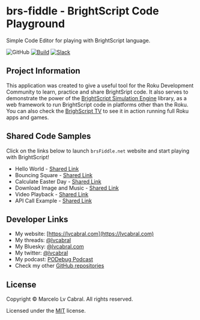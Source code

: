 # brs-fiddle - BrightScript Code Playground

Simple Code Editor for playing with BrightScript language.

![GitHub](https://img.shields.io/github/license/lvcabral/brs-engine)
[![Build](https://github.com/lvcabral/brs-fiddle/actions/workflows/build.yml/badge.svg)](https://github.com/lvcabral/brs-fiddle/actions/workflows/build.yml)
[![Slack](https://img.shields.io/badge/Slack-RokuCommunity-4A154B?logo=slack)](https://join.slack.com/t/rokudevelopers/shared_invite/zt-4vw7rg6v-NH46oY7hTktpRIBM_zGvwA)

## Project Information

This application was created to give a useful tool for the Roku Development Community to learn, practice and share BrightSript code. It also serves to demonstrate the power of the [BrightScript Simulation Engine](https://github.com/lvcabral/brs-engine) library, as a web framework to run BrightScript code in platforms other than the Roku. You can also check the [BrighScript TV](https://lvcabral.com/brs) to see it in action running full Roku apps and games.

## Shared Code Samples

Click on the links below to launch `brsFiddle.net` website and start playing with BrightScript!

- Hello World - [Shared Link](https://brsfiddle.net?code=XQAAAALoAQAAAAAAAABJKoMFQkqVI3uU9GwRbyvC8VZIwGr1xxcorn5mLVHBqbYBRZrnQferacFYVXf-MZOo4bT-y0hoecSHWTc3N59pXIhyNOvVsKzC_7nNE-DmSnxEBbk1E9Awl3-ZNlgnG48X9F8HBwgnkZ5Q5UvrozNvOQxdXAMzfFlJdvB3MBxtd3TbLGtyGLYduwviICLK0N7GkhsZnJJssoQhajWMnVLYVvpNHT5OkWVu-_PxpfWxJ-ey-77iAeh-ooC6L7bGzHAMwljI63U5zcarI3AVXB9TQnsj5fbZT8oMiiEtsapDMcoOcqQF84fecgHc7GqK0y7gCFqIovRz9N03KJRXYM6_NY_BT8qbidI7UG7XdQJIEC24vOXkufqid_zZ6G9saWSnjNBW_hw_WQ)
- Bouncing Square - [Shared Link](https://brsfiddle.net?code=XQAAAAJLCgAAAAAAAABJKobnoc8U-fMC7Yn0OmySA8M8XeYQjA-xlBhDmgkQqkyZorrnH8Z2n9OanRbQbS6T-zM3qPN3QH8Fzgr6UPhr5Cbo3rvloawPAr6qehd0XS8TPatky3-TLgFN_hIhDiNkxNg8livrXExKPdBlI1StdF_-qAzOZT6wC1xPKIJj2Sq8hKcRoNJYYH0Bc7y3vXJ1DTvcu9rAqps0k11Aj4tW_J_zSAHhhHD-zHJJTz1lYapWSGrBQHbhn5SMHQViWFzHfVMyo1Pxz8LUAjiUUHgtkOGpX14MRpCMTM85PbPhb8-KbGtaD4y6zaZgy7Q4zS8vtTxZ9QGHO1gsyGNWb01plO7Lk61lg9c6jOrKT4lJtn7mQme28XpLj5TQrGUbXGdw5lKu7TamErtcuypOxuBSMXVi9i_Ti874POAyL47IK7O5ZaBhBO1p5L2A6iQr6j1qzdmfd8N_9ZumCfxhd9XPg69t8sihYQVvI2vORW5vW_vxKQaDPlkjPyTdQtA903T2ZDiyKVXPpfElWsIntZqXdfg9aY0iXeyCV89LXf69WTkge8D4_dOPH8-ia5myHAXNyxi54k9qKwnkgpCDXTpTRdWB8AO_HuDn6AG5mddseP0uuDjZjbcYpwJRBBC5KJ4ocj8rH_bi5ZLCzRa9ryVdyrHwrDOpdwPRiUWsT7Cr9VEUuSPRctUp1amgHbIJKhLTTohiq3TvRAlItkP98bQhC5M_yTMnIyVjZsLrQWb5Q9MAa2VdwByE-pf4b3OF-SeGw5j-K7TOebCGz0yRNnF6zMHgUMPVYhRi9zNU5Mw_avQ0dCXMxtv9oU2_uKzkB0RCOMM6qJGSnTa4a6B0w8D_LbgLUNdbjVlAZCLpOPBl2DhR4VsV0R2zWlA5jqamY7wSeZb-CSsOdRJv30dXmt3bOKc__nYH8rYRcMlAZb4sT4aesdDh5Yx5bsWEGBjWV2Ojp34muGPJbVlkbhWOw0p0aip4dJ-jL9HfaO8zG_blhNCMsANapZ0VonnO1JaDR7cxeQeUDDpcskFPIu2DlIhLzQnGVFRRXUvU8UK97RQ0np_NQ8SUjcAoiMUNlA0HKjK3d06BKaALQwDwPGpCa1I2CksgPBrCt9f1H7csg_qmE-Bx79R0rehOLmorl_iiROXh0riaYyQlXnGwRR8K9lZJ-NU5iq6zaol5GjfdB5JRhWmzqVWFlOw9cvgI9KcWoCD5j5R1zINYsJVeMdQwLYc-LdEBfziGqS6HAyB-2fZoN_8u9gPwdI-kaKx8SCMHyiPOIhX1xk6DlY85qrLxL0LQJKf--0bS)
- Calculate Easter Day - [Shared Link](https://brsfiddle.net?code=XQAAAAL2AwAAAAAAAABJKoUDU-eVDQnCIwGjL4bXrsOaRoDR7xUg7l7ATcAP2V7HvXEvU9p3zuMqYelSIckyYmoqSzPiR_yIJT_knVClROMTQ8ImmKudAnIwKv8WYKGGonwzgVUmLT0867k3otq0ZPQoV5mwSO1oRHzkHjvNCtuBfDH5wrogZOua4KltHWcJnxjl0B9yg82onvoaeBER6jlz1JgQoTBNQl7ZhTg01AoX450nozCe3nyd0BBXDG2it0PHgOg1UILanj2fdpsXuTi8BM14Vj9mmKhiaSk614HkwdEuWIhooOB_d9wRox3XJg21lF7OXupqgZBzZh3hAQa8MUqzSmpVX4dWe9FHkscztF0jbIc7gwmoUyOubjzcRA_3rZuM1AkQr4W4PMq_J63oF4el0DxVbFEbXK5h8stU078VCa_b9Ydi0OMsUY5I_o74zSN9SPD2pmojZTs6Fyh8Eo1vSsd3F_abdPvrOnxkKH1yCt59zo5zpVN144ihVYtaVE8MTZQc66is7A0GXfCNt7Ud592YNxSujFrQST2srrBxR6psz9xPdYhQBQd_ZzkK1J7ctVqHzfBM2tQNkn1Gp2-zBlaLjo1dlJ9Hj3zpcGK6N1VcUF7ptImWf0n2QvcTvo45Ml04CLN7WyNnyMPMBZkIEJAb3dyFwMVQNssvtncDGuAtsf2yxt4O9tjbAehdO-KOw9NXPKXiGQ1mUS7_PoudiVgThfqSrk20LX2fpdJ0Bc3QmeEhWzzOqrcri_-4fOLE)
- Download Image and Music - [Shared Link](https://brsfiddle.net?code=XQAAAAKGCQAAAAAAAABJKoqngm5uKnfSsjl5UQrXmxd6cpL9ibQbDIH2ngkfAM04Aw7W933zvEnJjH04xwGX5MzE4NPnXXJ4R-S0N0Pke0auWD5rKMnq-kCEGc1xzCrQHpBvNufX5RuAZ-XVJ0pCFrcQxv8HOPL4K1KofrJuuuk1NQ3ov0LN9cGj2CQ2T0-RY8gMJK4JG1Gfe53uG3inR2SHLm6rU3entipqNEhWfFixB9H4C40LJgKeeibFjm4RBrYtZ8iomgkVuhpIyYxX2ag4YZvaUBpBFtyy6e6CLiVQmaCSNV0IqKdUci872aZls0WTpvIbX1KSDOCHpW4kDrF0yytMMR7yGnHEKFWsX8ddDwEhYKyRMtwOtYICzyFJ7BCe2jEd4FyaXuYsJ8HUfVrTx2Zul1hB-ejYRSpnoYabZkPVMTbS5gi2tzwSNEDuYLWXsMqq_ZIDiGQiejHWb3X6LOzv39qn-sEtvlhGv7N-fFb_hKp6AzPPdVxQqaCgRoTB-UmdfDSFckPmK8EEVrD9PjrfGx1CMGQm2AzD9hzzzaIMlDnRVHBe5xj2BSNeElVwEVhJ8l5n0qgElmUk8YPi0EjhF-00cGHVWs9Z2jaMZnbObeWb5oZMTQ2OXHGn08y91OG1-rpFsROc1VJe7XG6U95M7TZUwrWRdHK2XSNAVvFKtjLncLlQVZv_twvPzh0ODt0waxhFzc9W_uIJgK2ydXT_0vckVVmzbj1jIFAxCLvp4PbksrZDLoE3He9dQgqmJ7VlnuXVsmFbf4VL9WzKt52AY9B5jlXUlT6b33BfRnSVAcU7APCWih38ivLAPzxkSozpv-RKi2U7UVQsYJHIJm8-si4KeJ5GMSoOuF3Yagg5ZNUwf-sHevTyI3LGh1_hKJRhBHY2lZeRHKr0N-hTWQbXTSFbPY-Nf0kTrykdBNAX7OlmPrdfEMyah2IvNykyMrtQdCcD2DmyPIn5yFkTtYboDvTQPAOaXEoZdF6PzUMixyV_hu0VsuKKQvrxsrVeKtMxx2wDbmHMNWbNXNm5Rg4Avywq8g5bBr2rG86BPkA6bx2B_9m1GUcD1ovzxTaUpwu6p5WTOtnSvbg8sLV6TJfXqRgIm4evVFEv3Sh2zMx2hIKk0hXALe1z6Xn4_LbGyGKyxOeJtfSK12QF56KN-NsUQSMhIv2ucIrJYcYtE-MR8gH0ipvEfuyInRySWEhlsesN_27c__C4yiY)
- Video Playback - [Shared Link](https://brsfiddle.net?code=XQAAAAKMCwAAAAAAAABJKoqngm5uKnfSsjl5UQrxThRucpL9ibQbDIH2ngkfAM04Aw7W933zvEnJjH0_TcYKuAb8pP4_pFUty4bsZ2ZGN6blI4HbCWU1o8kGuMYqVThNrDhiPIDtBh5rXeosnLR79JxTFgkSi4riS7OV1YxU2DSgn9ndUJMQTbe46AIqdpF3LfZnmkXgW4yR9Jd28iMajr1P6G7zSPRt0-hAg4owerHW0KUB0f10IyD_I-zwLEyjuVVjh5VYgE7r9pLU8r845lZ9-hnD0BibKqo7Fei_J_KCRVxMpeDmF-E3ZZdEgPjW5-rLUDn3dv0XDH6rKIuYdnx075Y4XefhFNACmnKFxvoi4mAIwczMbed3zSRLGWW7IqggC8HJ1rH_MDVp4gk_58cB_Bea5Wx6wFgZzrPmk5H8rO-dVkgpnJL7bevIMmyuCUlrrE_HLB2oopUMdnPggp3_s7xnoby6w6CJ4-gjkZYU-bDWC2pRztEk_DbISFmsy_OG_Pd8tTQrRBJGhZtSe2BsSziJ_9mePKvHH_yIjPeQjnR9tijZ6Q_ryDR8RVpuEFZRGJ6z6_kk_vZnFmYidHHBV_Oy_GmhQOpTRKe2htjfyN-pBZJw7Tu3VcTYmOILWPgJUpAbB8MkDj-c2BbWDogdsAgpZdSt_I40tpHDbvRp-vklV69_IUDIx5fquD1el8qPoDtUHblJZGKLHRvASj7lYTC4qGI-mg_IZpReBXMBLvd5VVHViQp-r7T4Y8W8pi7zZ7aqNci8ZXCXqLPyBLFwtEf-0ZICdAgmNjjFztjW217pOUEA4XIXRulcatttsH0VqMDB3y2tQv-pyVbXmSfpb_mgqG7HjfgfmYu4H0aV-Ifp3pwIz1tfk2nEHI90_rh081-lSZWTVT_kOznTwkAvjlLK8i4KzH-GS7jdlkhUW81Hz1ln6sy78NHI_MeqdnJqFzOpy24DX1qUaSyrThOd8_mvSRVcaQNFDJ1KgWimc-oZpD6MJQ1fbYFli9WHdpPhD7lI6OPlAP4dSfwf_sGLe9JHkjrrhCeXNI7dAF34raawlqZwAP2UXY0DQAJev-U2wJXHedkarK7KcLMmlYVFNOIE_bDQ-F0gJmifV7DR64js9WAQTI0NKnN7KP0v86lEF6ZoGxHlqy6bP_0NSmiNEi04UL5b7DKWRTjm2O7HlfKt-3E5AVn40noALDF_JvnykLL2l8BsYOHiQHZeh_p6sWvFLVqqK0JP7n21n6LUDa-lX6Jbjkv1A9XlXhfT2RZCeBrJW-c_d_QkRfqnlP3PKYazNGevfg3dfJHJczSET4jl3gVXXiJY__fIHPo)
- API Call Example - [Shared Link](https://brsfiddle.net?code=XQAAAAKaDwAAAAAAAABJKoJnEhkACX8vDCmMt60KGGoNIX-9BnquVKbSjLc-L1DvpNbgtZS5eIQeJPrqKnZHKcPFPi-V2EYk0SJU-YlSJSWfr4hWs6qlQyn7uHA6iUTUopF3eDWTAHOhq0rKGfghXKHkc5aE2EhK_2wKGUprB5Y2dVgdJCc9PeacM021sytujkTuIIcrXJ6jFbnDu-wT-hR1MFYpSpbn8SiLlQ4IEaPch5rHXjd1YgwluF87--5cGQBgwMWjxZoc7Iyds5DoMRoIQbsiLYJBPERnExhKgpJrWSKcH_BtiBmFwA0oagupDSR1LeT83KMEGXFLiXpgd8QOcUh3L8KCNeei6PVRyaskp-FxXHZaBoaySTrKQo_cEwWpJ2-108EM38JYrgRRA_4Mn_Qyj-6-eGp1Nj3LVUVt_EeOJGi-cRiFx5nIIJfIclVqTL9C9Nuih-AMwR2ob2YQXxm7k2JsXQXuYdJLZKWLeIsMd3h0BolciLvAOn2OdnKM90fRtTQ110KATp1-Shf5Rn-HyOKr_HlaNp7OV3M9Ck-U0DE5dxDspTVmFdJSQJRNlaaZObo55BCjMm1hn831sPoH0jozMs1X2TyuSXnXs2zsUDhjERmRgaK9_wZR6yXreJ34XEFuvebjqyf6Fa0Ddk4uUQNJcij9VAXUhiTKKvdV0SLGnz4k_U5WNfEq5h0NGj38U7r2t_HPKFTULiOfsij9symsKNX0bILzoeuli9B0TqobKCT2g8wFQzDodtCYpKWGTr1EDOrFnVHA__jyZA98vB1VU0j_YJsDC7lNOslovfRCbmZ40wQ7dKoBtR3DaqWo5w6CVdGmsZHlBvE2C7mCznY6G2U5PwXX6aUSjvrrEpYmjcVd83UiptsJWcdtFTw_-Qr1qIcwSi0hC396b-rCWqsuCx12Znp1qA6F9GgDxYNuIutSP6sF0ptZ3Ruq12ulH-YDp0fw0Mc01YLtknHV-PPjjE1lLTyCkVxsgU5CfHLGgqAjDBoIv57t2KQex5idlemNuQ8VjFMBCCxMUeylyEuj-FZfiYX-bn1SBNPVXo50oMHoNwd4R-ikX4nSGk8sypT-MWbxcSc4PM0kJJ6-ERdTtu-Ip7Or4jmVGvLIEe8Lg-6BV0HwB2yrX2LY-o_Ns4abDHekFZCaJ4qhF-k5jsu9ltfnlaTeKOhOyhvk6shNsrLhLeWHRDB9CYneXM8S_9_8lj8ZSAThsFHbMy91tZfWo9_dVMzsZiM7xsuHEyavMQv9GvFIfEvQy0SyeTbPs-3AhQG5U_l3VvdNIyZzN3L6ApiQiV4XZgKR3jqXTYnonVBCmGNiaGJ5-9gtWQ2QaJs8MuGnYAV_pmoWugQpTtGpSPXG2rH9lvC9-GSW7RGWTAflasxAF2AU8PPRVCv2YyozaA5RizbUYpyZ9VrzehvIGBmznwwxhMLaFfiwFCLKmPle17OKhHdS1Sqzk6ya-OqbArBlkCooifrh7B0plHulf1TdZXWM7Xi5zhAskKoWZC4T6dDcO4aYFClxfOqzbldV84kunYEKxs1geTvYl1ei27N85RoX5h5besxzNGuVTRRHAXIfIEac7SHGx3hHx-gXDJc3zE_j3-L91cJVzdTdnhTCLYSqLTSalGa5ktY4H7ML57x_FhD2xMkQWaFUjl0fEaPX3m2N7QeErxFDzyxlC2yjZLCmTwsdz-I1OtRibKhZ8scjkadZD--C7bNHMXSr2t_J__dxH27Xe4JnK9lsZRa93YnGcCe3R23ICyRXvF0PGCkCBjvm4uZQsJvZzq7VQQ04FjaNcgAKanfFMIXFJSnrzimBdOWPIebb-7o727HHX6VzGE3vYpvM-Sx2nTKVySaDzev8u9x7hP_zLtDG)

## Developer Links

- My website: [https://lvcabral.com](https://lvcabral.com)
- My threads: [@lvcabral](https://www.threads.net/@lvcabral)
- My Bluesky: [@lvcabral.com](https://bsky.app/profile/lvcabral.com)
- My twitter: [@lvcabral](https://twitter.com/lvcabral)
- My podcast: [PODebug Podcast](http://podebug.com)
- Check my other [GitHub repositories](https://github.com/lvcabral)

## License

Copyright © Marcelo Lv Cabral. All rights reserved.

Licensed under the [MIT](LICENSE) license.
